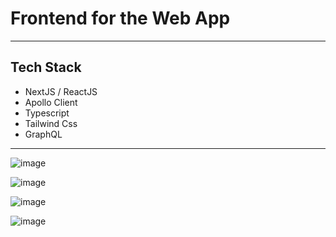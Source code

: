 # Frontend for the Web App

-------
 
## Tech Stack

- NextJS / ReactJS
- Apollo Client
- Typescript
- Tailwind Css
- GraphQL

-------

![image](https://user-images.githubusercontent.com/91791834/179819426-694b48b5-4fa5-42ea-bc40-8ca6099a448c.png)

![image](https://user-images.githubusercontent.com/91791834/179819317-0e5e3999-4181-4026-980f-47090a596f3d.png)

![image](https://user-images.githubusercontent.com/91791834/179819678-4815f2e3-a536-4036-a898-669edf53666e.png)

![image](https://user-images.githubusercontent.com/91791834/179819832-917c704d-e6c1-403d-b1c9-36760342cb3b.png)
